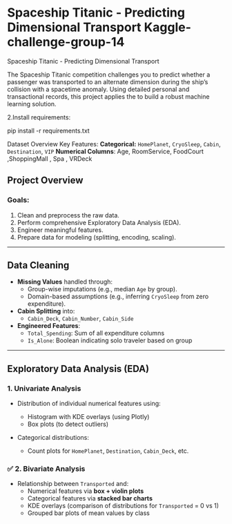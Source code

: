 # Spaceship Titanic - Predicting Dimensional Transport Kaggle-challenge-group-14

Spaceship Titanic - Predicting Dimensional Transport

The Spaceship Titanic competition challenges you to predict whether a passenger was transported to an alternate dimension during the ship’s collision with a spacetime anomaly. Using detailed personal and transactional records, this project applies the to build a robust machine learning solution.

2.Install requirements:

pip install -r requirements.txt

 Dataset Overview
 Key Features:
**Categorical:** `HomePlanet`, `CryoSleep`, `Cabin`, `Destination`, `VIP`
**Numerical Columns**: Age, RoomService, FoodCourt ,ShoppingMall , Spa , VRDeck
  
##  Project Overview

###  Goals:
1. Clean and preprocess the raw data.
2. Perform comprehensive Exploratory Data Analysis (EDA).
3. Engineer meaningful features.
4. Prepare data for modeling (splitting, encoding, scaling).
---

##  Data Cleaning

- **Missing Values** handled through:
  - Group-wise imputations (e.g., median `Age` by group).
  - Domain-based assumptions (e.g., inferring `CryoSleep` from zero expenditure).
- **Cabin Splitting** into:
  - `Cabin_Deck`, `Cabin_Number`, `Cabin_Side`
- **Engineered Features**:
  - `Total_Spending`: Sum of all expenditure columns
  - `Is_Alone`: Boolean indicating solo traveler based on group

---
##  Exploratory Data Analysis (EDA)

###  1. Univariate Analysis

- Distribution of individual numerical features using:
  - Histogram with KDE overlays (using Plotly)
  - Box plots (to detect outliers)

- Categorical distributions:
  - Count plots for `HomePlanet`, `Destination`, `Cabin_Deck`, etc.

### ✅ 2. Bivariate Analysis

- Relationship between `Transported` and:
  - Numerical features via **box + violin plots**
  - Categorical features via **stacked bar charts**
  - KDE overlays (comparison of distributions for `Transported` = 0 vs 1)
  - Grouped bar plots of mean values by class
